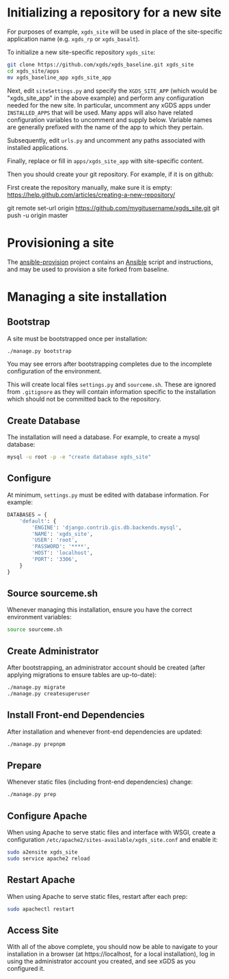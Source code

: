 # Initializing a repository for a new site

For purposes of example, `xgds_site` will be used in place of the site-specific
application name (e.g. `xgds_rp` or `xgds_basalt`).

To initialize a new site-specific repository `xgds_site`:

```bash
git clone https://github.com/xgds/xgds_baseline.git xgds_site
cd xgds_site/apps
mv xgds_baseline_app xgds_site_app
```

Next, edit `siteSettings.py` and specify the `XGDS_SITE_APP` (which would be
"xgds_site_app" in the above example) and perform any configuration needed for the
new site. In particular, uncomment any xGDS apps under `INSTALLED_APPS`
that will be used. Many apps will also have related
configuration variables to uncomment and supply below. Variable names are
generally prefixed with the name of the app to which they pertain.

Subsequently, edit `urls.py` and uncomment any paths associated with 
installed applications.

Finally, replace or fill in `apps/xgds_site_app` with site-specific content.

Then you should create your git repository.  For example, if it is on github:

First create the repository manually, make sure it is empty:
https://help.github.com/articles/creating-a-new-repository/

git remote set-url origin https://github.com/mygitusername/xgds_site.git
git push -u origin master

# Provisioning a site

The [ansible-provision](https://github.com/xgds/ansible-provision) project
contains an [Ansible](https://www.ansible.com/) script and instructions,
and may be used to provision a site forked from baseline.

# Managing a site installation

## Bootstrap

A site must be bootstrapped once per installation:

```bash
./manage.py bootstrap
```

You may see errors after bootstrapping completes due to the incomplete 
configuration of the environment.

This will create local files `settings.py` and `sourceme.sh`.
These are ignored from `.gitignore` as they will contain information
specific to the installation which should not be committed back to 
the repository.

## Create Database

The installation will need a database. For example, to create a 
mysql database:

```bash
mysql -u root -p -e "create database xgds_site"
```

## Configure

At minimum, `settings.py` must be edited with database information.
For example:

```python
DATABASES = {
    'default': {
        'ENGINE': 'django.contrib.gis.db.backends.mysql',
        'NAME': 'xgds_site',
        'USER': 'root',
        'PASSWORD': '****',
        'HOST': 'localhost',
        'PORT': '3306',
    }
}
```


## Source sourceme.sh

Whenever managing this installation, ensure you have the correct 
environment variables:

```bash
source sourceme.sh
```

## Create Administrator

After bootstrapping, an administrator account should be created
(after applying migrations to ensure tables are up-to-date):

```bash
./manage.py migrate
./manage.py createsuperuser
```

## Install Front-end Dependencies

After installation and whenever front-end dependencies are updated:

```bash
./manage.py prepnpm
```

## Prepare

Whenever static files (including front-end dependencies) change:

```bash
./manage.py prep
```

## Configure Apache

When using Apache to serve static files and interface with WSGI,
create a configuration `/etc/apache2/sites-available/xgds_site.conf`
and enable it:

```bash
sudo a2ensite xgds_site
sudo service apache2 reload
```

## Restart Apache

When using Apache to serve static files, restart after each prep:

```bash
sudo apachectl restart
```

## Access Site

With all of the above complete, you should now be able to navigate to
your installation in a browser (at https://localhost, for a local 
installation), log in using the administrator account you created, 
and see xGDS as you configured it.
